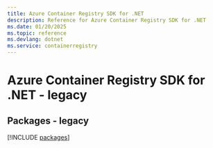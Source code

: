 ```yaml
---
title: Azure Container Registry SDK for .NET
description: Reference for Azure Container Registry SDK for .NET
ms.date: 01/20/2025
ms.topic: reference
ms.devlang: dotnet
ms.service: containerregistry
---
```

# Azure Container Registry SDK for .NET - legacy
## Packages - legacy
[!INCLUDE [packages](container-registry-index.md)]